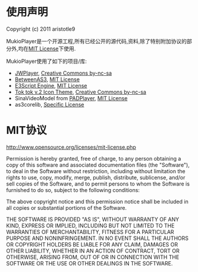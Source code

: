 # 使用声明 #

Copyright (c) 2011 aristotle9

MukioPlayer是一个开源工程,所有已经公开的源代码,资料,除了特别附加协议的部分外,均在[MIT License](http://www.opensource.org/licenses/mit-license.php)下使用.

MukioPlayer使用了如下的项目/库:

  * [JWPlayer](http://www.longtailvideo.com/), [Creative Commons by-nc-sa](http://creativecommons.org/licenses/by-nc-sa/3.0/)
  * [BetweenAS3](http://www.libspark.org/wiki/WikiStart/en), [MIT License](http://www.opensource.org/licenses/mit-license.php)
  * [E3Script Engine](http://www.libspark.org/wiki/WikiStart/en), [MIT License](http://www.opensource.org/licenses/mit-license.php)
  * [Tok tok v.2 Icon Theme](http://gnome-look.org/content/show.php/Tok+tok?content=141729), [Creative Commons by-nc-sa](http://creativecommons.org/licenses/by-nc-sa/3.0/)
  * SinaVideoModel from [PADPlayer](http://code.google.com/p/projectanotherdisplayer/), [MIT License](http://www.opensource.org/licenses/mit-license.php)
  * as3corelib, [Specific License](http://mukioplayer.googlecode.com/svn/trunk/mukioplayerplus/libs/as3corelib-license.txt)

# MIT协议 #
http://www.opensource.org/licenses/mit-license.php

Permission is hereby granted, free of charge, to any person obtaining a copy of this software and associated documentation files (the "Software"), to deal in the Software without restriction, including without limitation the rights to use, copy, modify, merge, publish, distribute, sublicense, and/or sell copies of the Software, and to permit persons to whom the Software is furnished to do so, subject to the following conditions:

The above copyright notice and this permission notice shall be included in all copies or substantial portions of the Software.

THE SOFTWARE IS PROVIDED "AS IS", WITHOUT WARRANTY OF ANY KIND, EXPRESS OR IMPLIED, INCLUDING BUT NOT LIMITED TO THE WARRANTIES OF MERCHANTABILITY, FITNESS FOR A PARTICULAR PURPOSE AND NONINFRINGEMENT. IN NO EVENT SHALL THE AUTHORS OR COPYRIGHT HOLDERS BE LIABLE FOR ANY CLAIM, DAMAGES OR OTHER LIABILITY, WHETHER IN AN ACTION OF CONTRACT, TORT OR OTHERWISE, ARISING FROM, OUT OF OR IN CONNECTION WITH THE SOFTWARE OR THE USE OR OTHER DEALINGS IN THE SOFTWARE.